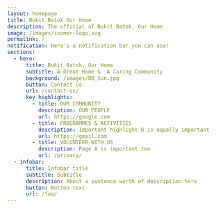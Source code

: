 ```yaml
---
layout: homepage
title: Bukit Batok Our Home
description: The official of Bukit Batok, Our Home
image: /images/isomer-logo.svg
permalink: /
notification: Here's a notification bar you can use!
sections:
  - hero:
      title: Bukit Batok, Our Home
      subtitle: A Great Home &  A Caring Community
      background: /images/BB_Sun.jpg
      button: Contact Us
      url: /contact-us/
      key_highlights:
        - title: OUR COMMUNITY
          description: OUR PEOPLE
          url: https://google.com
        - title: PROGRAMMES & ACTIVITIES
          description: Important highlight B is equally important
          url: https://gmail.com
        - title: VOLUNTEER WITH US
          description: Page A is important too
          url: /privacy/
  - infobar:
      title: Infobar title
      subtitle: Subtitle
      description: About a sentence worth of description here
      button: Button text
      url: /faq/
---
```

